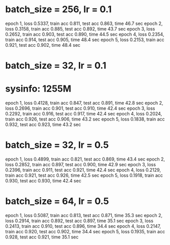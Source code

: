 # batch_size = 256, lr = 0.1
epoch 1, loss 0.5337, train acc 0.811, test acc 0.863, time 46.7 sec
epoch 2, loss 0.3158, train acc 0.885, test acc 0.892, time 43.7 sec
epoch 3, loss 0.2652, train acc 0.903, test acc 0.890, time 44.5 sec
epoch 4, loss 0.2354, train acc 0.914, test acc 0.905, time 48.4 sec
epoch 5, loss 0.2153, train acc 0.921, test acc 0.902, time 48.4 sec

# batch_size = 32, lr = 0.1
# sysinfo: 1255M
epoch 1, loss 0.4128, train acc 0.847, test acc 0.891, time 42.8 sec
epoch 2, loss 0.2696, train acc 0.901, test acc 0.910, time 42.4 sec
epoch 3, loss 0.2292, train acc 0.916, test acc 0.917, time 42.4 sec
epoch 4, loss 0.2024, train acc 0.926, test acc 0.906, time 43.2 sec
epoch 5, loss 0.1838, train acc 0.932, test acc 0.923, time 43.2 sec

# batch_size = 32, lr = 0.5
epoch 1, loss 0.4899, train acc 0.821, test acc 0.869, time 43.4 sec
epoch 2, loss 0.2852, train acc 0.897, test acc 0.900, time 42.9 sec
epoch 3, loss 0.2396, train acc 0.911, test acc 0.921, time 42.4 sec
epoch 4, loss 0.2129, train acc 0.921, test acc 0.926, time 42.5 sec
epoch 5, loss 0.1918, train acc 0.930, test acc 0.930, time 42.4 sec


# batch_size = 64, lr = 0.5
epoch 1, loss 0.5087, train acc 0.813, test acc 0.871, time 35.3 sec
epoch 2, loss 0.2914, train acc 0.892, test acc 0.897, time 35.1 sec
epoch 3, loss 0.2413, train acc 0.910, test acc 0.896, time 34.4 sec
epoch 4, loss 0.2147, train acc 0.920, test acc 0.902, time 34.4 sec
epoch 5, loss 0.1935, train acc 0.928, test acc 0.921, time 35.1 sec
